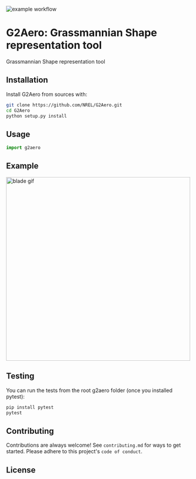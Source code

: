 ![example workflow](https://github.com/NREL/G2Aero/blob/main/.github/workflows/python-package.yml/badge.svg)

# G2Aero: Grassmannian Shape representation tool

Grassmannian Shape representation tool

## Installation

Install G2Aero from sources with:

```bash
git clone https://github.com/NREL/G2Aero.git
cd G2Aero
python setup.py install
```

## Usage

```python
import g2aero
```
## Example 
<img src="https://github.com/NREL/G2Aero/blob/main/data/animations/animation.gif" alt="blade gif" title="gif" width="500"/>


## Testing
You can run the tests from the root g2aero folder (once you installed pytest):
```bash
pip install pytest
pytest
```
## Contributing

Contributions are always welcome! See `contributing.md` for ways to get started.
Please adhere to this project's `code of conduct`.


## License







